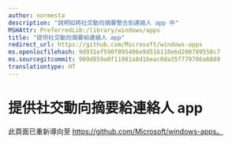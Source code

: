 ```yaml
---
author: normesta
description: "說明如將社交動向摘要整合到連絡人 app 中"
MSHAttr: PreferredLib:/library/windows/apps
title: "提供社交動向摘要給連絡人 app"
redirect_url: https://github.com/Microsoft/windows-apps
ms.openlocfilehash: 9d931ef590f895406e9d516110e6d200789558c7
ms.sourcegitcommit: 909d859a0f11981a8d1beac0da35f779786a6889
translationtype: HT
---
```

# <a name="provide-social-feeds-to-the-people-app"></a>提供社交動向摘要給連絡人 app

此頁面已重新導向至 https://github.com/Microsoft/windows-apps。
